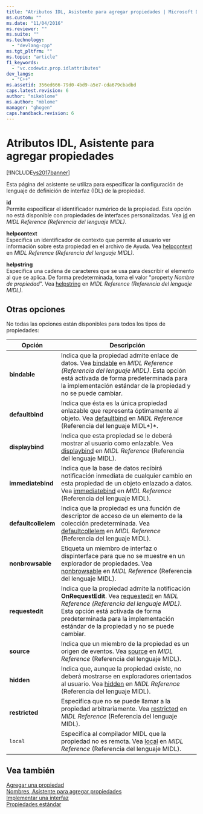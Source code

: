 ```yaml
---
title: "Atributos IDL, Asistente para agregar propiedades | Microsoft Docs"
ms.custom: ""
ms.date: "11/04/2016"
ms.reviewer: ""
ms.suite: ""
ms.technology: 
  - "devlang-cpp"
ms.tgt_pltfrm: ""
ms.topic: "article"
f1_keywords: 
  - "vc.codewiz.prop.idlattributes"
dev_langs: 
  - "C++"
ms.assetid: 356ed666-79d0-4bd9-a5e7-cda679cbadbd
caps.latest.revision: 6
author: "mikeblome"
ms.author: "mblome"
manager: "ghogen"
caps.handback.revision: 6
---
```

# Atributos IDL, Asistente para agregar propiedades
[!INCLUDE[vs2017banner](../assembler/inline/includes/vs2017banner.md)]

Esta página del asistente se utiliza para especificar la configuración de lenguaje de definición de interfaz \(IDL\) de la propiedad.  
  
 **id**  
 Permite especificar el identificador numérico de la propiedad.  Esta opción no está disponible con propiedades de interfaces personalizadas.  Vea [id](http://msdn.microsoft.com/library/windows/desktop/aa367040) en *MIDL Reference \(*Referencia del lenguaje MIDL*\)*.  
  
 **helpcontext**  
 Especifica un identificador de contexto que permite al usuario ver información sobre esta propiedad en el archivo de Ayuda.  Vea [helpcontext](http://msdn.microsoft.com/library/windows/desktop/aa366851) en *MIDL Reference \(*Referencia del lenguaje MIDL*\)*.  
  
 **helpstring**  
 Especifica una cadena de caracteres que se usa para describir el elemento al que se aplica.  De forma predeterminada, toma el valor "property *Nombre de propiedad*". Vea [helpstring](http://msdn.microsoft.com/library/windows/desktop/aa366856) en *MIDL Reference \(*Referencia del lenguaje MIDL*\)*.  
  
## Otras opciones  
 No todas las opciones están disponibles para todos los tipos de propiedades:  
  
|Opción|Descripción|  
|------------|-----------------|  
|**bindable**|Indica que la propiedad admite enlace de datos.  Vea [bindable](http://msdn.microsoft.com/library/windows/desktop/aa366738) en *MIDL Reference \(*Referencia del lenguaje MIDL*\)*.  Esta opción está activada de forma predeterminada para la implementación estándar de la propiedad y no se puede cambiar.|  
|**defaultbind**|Indica que ésta es la única propiedad enlazable que representa óptimamente al objeto.  Vea [defaultbind](http://msdn.microsoft.com/library/windows/desktop/aa366790) en *MIDL Reference* \(Referencia del lenguaje MIDL*\)*.|  
|**displaybind**|Indica que esta propiedad se le deberá mostrar al usuario como enlazable.  Vea [displaybind](http://msdn.microsoft.com/library/windows/desktop/aa366804) en *MIDL Reference* \(Referencia del lenguaje MIDL\).|  
|**immediatebind**|Indica que la base de datos recibirá notificación inmediata de cualquier cambio en esta propiedad de un objeto enlazado a datos.  Vea [immediatebind](http://msdn.microsoft.com/library/windows/desktop/aa367045) en *MIDL Reference* \(Referencia del lenguaje MIDL\).|  
|**defaultcollelem**|Indica que la propiedad es una función de descriptor de acceso de un elemento de la colección predeterminada.  Vea [defaultcollelem](http://msdn.microsoft.com/library/windows/desktop/aa366792) en *MIDL Reference* \(Referencia del lenguaje MIDL\).|  
|**nonbrowsable**|Etiqueta un miembro de interfaz o dispinterface para que no se muestre en un explorador de propiedades.  Vea [nonbrowsable](http://msdn.microsoft.com/library/windows/desktop/aa367117) en *MIDL Reference* \(Referencia del lenguaje MIDL\).|  
|**requestedit**|Indica que la propiedad admite la notificación **OnRequestEdit**. Vea [requestedit](http://msdn.microsoft.com/library/windows/desktop/aa367155) en *MIDL Reference \(*Referencia del lenguaje MIDL*\)*.  Esta opción está activada de forma predeterminada para la implementación estándar de la propiedad y no se puede cambiar.|  
|**source**|Indica que un miembro de la propiedad es un origen de eventos.  Vea [source](http://msdn.microsoft.com/library/windows/desktop/aa367166) en *MIDL Reference* \(Referencia del lenguaje MIDL\).|  
|**hidden**|Indica que, aunque la propiedad existe, no deberá mostrarse en exploradores orientados al usuario.  Vea [hidden](http://msdn.microsoft.com/library/windows/desktop/aa366861) en *MIDL Reference* \(Referencia del lenguaje MIDL\).|  
|**restricted**|Especifica que no se puede llamar a la propiedad arbitrariamente.  Vea [restricted](http://msdn.microsoft.com/library/windows/desktop/aa367157) en *MIDL Reference* \(Referencia del lenguaje MIDL\).|  
|`local`|Especifica al compilador MIDL que la propiedad no es remota.  Vea [local](http://msdn.microsoft.com/library/windows/desktop/aa367071) en *MIDL Reference* \(Referencia del lenguaje MIDL\).|  
  
## Vea también  
 [Agregar una propiedad](../ide/adding-a-property-visual-cpp.md)   
 [Nombres, Asistente para agregar propiedades](../ide/names-add-property-wizard.md)   
 [Implementar una interfaz](../ide/implementing-an-interface-visual-cpp.md)   
 [Propiedades estándar](../ide/stock-properties.md)